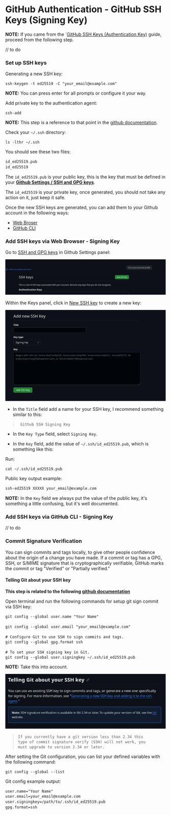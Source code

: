 # GitHub Authentication - GitHub SSH Keys (Signing Key)

**NOTE:** If you came from the `[GitHub SSH Keys (Authentication Key)](https://github.com/lbrealdev/le-git/blob/master/github-auth/git_ssh_key.md) guide, proceed from the following step.

// to do

### Set up SSH keys

Generating a new SSH key:
```shell
ssh-keygen -t ed25519 -C "your_email@example.com"
```
**NOTE:** You can press enter for all prompts or configure it your way.

Add private key to the authentication agent:
```shell
ssh-add
```
**NOTE:** This step is a reference to that point in the [github documentation](https://docs.github.com/en/authentication/connecting-to-github-with-ssh/generating-a-new-ssh-key-and-adding-it-to-the-ssh-agent#adding-your-ssh-key-to-the-ssh-agent).

Check your `~/.ssh` directory:
```shell
ls -lthr ~/.ssh
```

You should see these two files:
```txt
id_ed25519.pub
id_ed25519
```

The `id_ed25519.pub` is your public key, this is the key that must be defined in your **[Github Settings / SSH and GPG keys](https://github.com/settings/keys)**.

The `id_ed25519` is your private key, once generated, you should not take any action on it, just keep it safe.

Once the new SSH keys are generated, you can add them to your Github account in the following ways:

- [Web Broser](https://docs.github.com/en/authentication/connecting-to-github-with-ssh/adding-a-new-ssh-key-to-your-github-account?tool=webui)
- [GitHub CLI](https://docs.github.com/en/authentication/connecting-to-github-with-ssh/adding-a-new-ssh-key-to-your-github-account?tool=cli)

### Add SSH keys via Web Browser - Signing Key

Go to [SSH and GPG keys](https://github.com/settings/keys) in Github Settings panel:


![new-ssh-key](./docs/images/new-ssh-key.jpg)


Within the Keys panel, click in [New SSH key](https://github.com/settings/ssh/new) to create a new key:


![add-new-ssh-key-signing-key](./docs/images/add-new-ssh-key-sign-key.jpg)


- In the `Title` field add a name for your SSH key, I recommend something similar to this:

>
>      Github SSH Signing Key
>

- In the `Key Type` field, select `Signing Key`.

- In the `Key` field, add the value of `~/.ssh/id_ed25519.pub`, which is something like this:

Run:
```shell
cat ~/.ssh/id_ed25519.pub
```

Public key output example:
```txt
ssh-ed25519 XXXXX your_email@example.com
```

**NOTE:** In the `Key` field we always put the value of the public key, it's something a little confusing, but it's well documented.

### Add SSH keys via GitHub CLI - Signing Key

// to do


### Commit Signature Verification

You can sign commits and tags locally, to give other people confidence about the origin of a change you have made. If a commit or tag has a GPG, SSH, or S/MIME signature that is cryptographically verifiable, GitHub marks the commit or tag "Verified" or "Partially verified."

#### Telling Git about your SSH key

**This step is related to the following [github documentation](https://docs.github.com/en/authentication/managing-commit-signature-verification/telling-git-about-your-signing-key#telling-git-about-your-ssh-key)**

Open terminal and run the following commands for setup git sign commit via SSH key:
```shell
git config --global user.name "Your Name"

git config --global user.email "your_email@example.com"

# Configure Git to use SSH to sign commits and tags.
git config --global gpg.format ssh

# To set your SSH signing key in Git.
git config --global user.signingkey ~/.ssh/id_ed25519.pub
```
**NOTE:** Take this into account.

![git-ssh-sign-verify-warn](./docs/images/git-ssh-sign-verify-warn.jpg)

>
>     If you currently have a git version less than 2.34 this 
>     type of commit signature verify (SSH) will not work, you
>     must upgrade to version 2.34 or later.
>

After setting the Git configuration, you can list your defined variables with the following command:
```shell
git config --global --list
```

Git config example output:
```txt
user.name="Your Name"
user.email=your_email@example.com
user.signingkey=/path/to/.ssh/id_ed25519.pub
gpg.format=ssh
```
